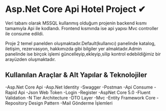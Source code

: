 # Asp.Net Core Api Hotel Project ✔
Veri tabanı olarak MSSQL kullanmış olduğum projenin backend kısmı tamamıyla Api ile kodlandı. Frontend kısmında ise api yapısı Mvc controller ile consume edildi.

Proje 2 temel panelden oluşmaktadır.Default(kullanıcı) panelinde katalog, iletişim, rezervasyon, hakkımızda gibi bilgiler yer almaktadır.Admin panelinde ise birçok işlemi güncelleyip,ekleyip,silip kontrol edebildiğimiz bir arayüzden oluşmaktadır.

## Kullanılan Araçlar & Alt Yapılar & Teknolojiler

-Asp.Net Core Api
-Asp.Net Identity
-Swagger
-Postman
-Api Consume
-Rapid Api
-Json Web Token
-Login
-Register
-AspNet Core 5.0
-Fluent Validation
-N Tier Architecture
-DTO Layer
-Mvc
-Entity Framework Core
-Repository Design Pattern
-Mail Gönderme İşlemleri
